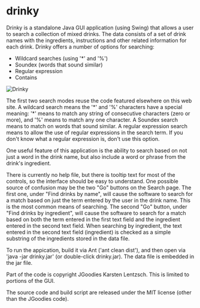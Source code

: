# drinky
Drinky is a standalone Java GUI application (using Swing) that allows a user to search a collection of mixed drinks. The data consists of a set of drink names with the ingredients, instructions and other related information for each drink. Drinky offers a number of options for searching:

* Wildcard searches (using '\*' and '%')
* Soundex (words that sound similar)
* Regular expression
* Contains

![Drinky](http://argonium.github.io/drinky.png)

The first two search modes reuse the code featured elsewhere on this web site. A wildcard search means the '\*' and '%' characters have a special meaning: '\*' means to match any string of consecutive characters (zero or more), and '%' means to match any one character. A Soundex search means to match on words that sound similar. A regular expression search means to allow the use of regular expressions in the search term. If you don't know what a regular expression is, don't use this option.

One useful feature of this application is the ability to search based on not just a word in the drink name, but also include a word or phrase from the drink's ingredient.

There is currently no help file, but there is tooltip text for most of the controls, so the interface should be easy to understand. One possible source of confusion may be the two "Go" buttons on the Search page. The first one, under "Find drinks by name", will cause the software to search for a match based on just the term entered by the user in the drink name. This is the most common means of searching. The second "Go" button, under "Find drinks by ingredient", will cause the software to search for a match based on both the term entered in the first text field and the ingredient entered in the second text field. When searching by ingredient, the text entered in the second text field (ingredient) is checked as a simple substring of the ingredients stored in the data file.

To run the appication, build it via Ant ('ant clean dist'), and then open via 'java -jar drinky.jar' (or double-click drinky.jar). The data file is embedded in the jar file.

Part of the code is copyright JGoodies Karsten Lentzsch. This is limited to portions of the GUI.

The source code and build script are released under the MIT license (other than the JGoodies code).
